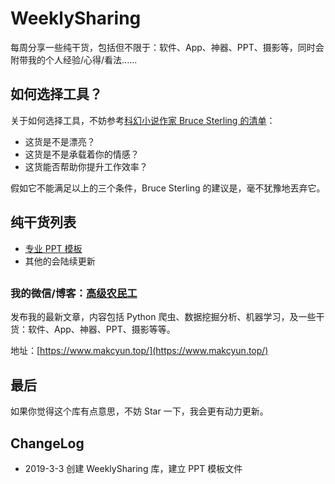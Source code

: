 # WeeklySharing
每周分享一些纯干货，包括但不限于：软件、App、神器、PPT、摄影等，同时会附带我的个人经验/心得/看法......



## 如何选择工具？

关于如何选择工具，不妨参考[科幻小说作家 Bruce Sterling 的清单](http://www.tonyyet.com/tools)：

- 这货是不是漂亮？
- 这货是不是承载着你的情感？
- 这货能否帮助你提升工作效率？

假如它不能满足以上的三个条件，Bruce Sterling 的建议是，毫不犹豫地丟弃它。

## 纯干货列表

- [专业 PPT 模板](https://github.com/makcyun/WeeklySharing/blob/master/Best%20PPT%20templates%20and%20tricks%20.md)
- 其他的会陆续更新

## 

### 我的微信/博客：[高级农民工](https://www.makcyun.top/)

发布我的最新文章，内容包括 Python 爬虫、数据挖掘分析、机器学习，及一些干货：软件、App、神器、PPT、摄影等等。

地址：[https://www.makcyun.top/](https://www.makcyun.top/)



## 最后

如果你觉得这个库有点意思，不妨 Star 一下，我会更有动力更新。



## ChangeLog

- 2019-3-3 创建 WeeklySharing 库，建立 PPT 模板文件